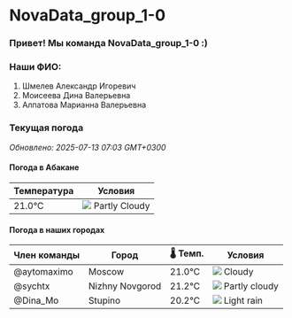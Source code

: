 # NovaData_group_1-0
### Привет! Мы команда NovaData_group_1-0 :)

### Наши ФИО:
1. Шмелев Александр Игоревич
2. Моисеева Дина Валерьевна
3. Алпатова Марианна Валерьевна

### Текущая погода
<!-- WEATHER:START -->
_Обновлено: 2025-07-13 07:03 GMT+0300_

#### Погода в Абакане

| Температура | Условия |
|-------------|----------|
| 21.0°C     | ![](https://cdn.weatherapi.com/weather/64x64/day/116.png) Partly Cloudy |

#### Погода в наших городах

| Член команды  | Город               | 🌡️ Темп.  | Условия          |
|---------------|---------------------|-----------|--------------------|
| @aytomaximo    | Moscow              |   21.0°C | ![](https://cdn.weatherapi.com/weather/64x64/day/119.png) Cloudy       |
| @sychtx        | Nizhny Novgorod     |   21.2°C | ![](https://cdn.weatherapi.com/weather/64x64/day/116.png) Partly cloudy |
| @Dina_Mo       | Stupino             |   20.2°C | ![](https://cdn.weatherapi.com/weather/64x64/day/296.png) Light rain   |

<!-- WEATHER:END -->
